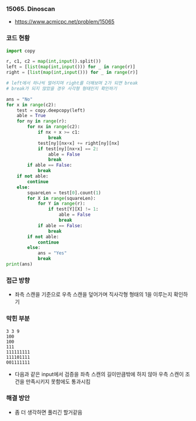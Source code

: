 ### 15065. Dinoscan
- https://www.acmicpc.net/problem/15065

### 코드 현황
```python
import copy

r, c1, c2 = map(int,input().split())
left = [list(map(int,input())) for _ in range(r)]
right = [list(map(int,input())) for _ in range(r)]

# left에서 하나씩 멀어지며 right를 더해보며 2가 되면 break
# break가 되지 않았을 경우 사각형 형태인지 확인하기

ans = "No"
for x in range(c2):
    test = copy.deepcopy(left)
    able = True
    for ny in range(r):
        for nx in range(c2):
            if nx + x >= c1:
                break
            test[ny][nx+x] += right[ny][nx]
            if test[ny][nx+x] == 2:
                able = False
                break
        if able == False:
            break
    if not able:
        continue
    else:
        squareLen = test[0].count(1)
        for X in range(squareLen):
            for Y in range(r):
                if test[Y][X] != 1:
                    able = False
                    break
            if able == False:
                break
        if not able:
            continue
        else:
            ans = "Yes"
            break
print(ans)
```

### 접근 방향
- 좌측 스캔을 기준으로 우측 스캔을 덮어가며 직사각형 형태의 1을 이루는지 확인하기

### 막힌 부분
```
3 3 9
100
100
111
111111111
111101111
001111111
```
- 다음과 같은 input에서 검증을 좌측 스캔의 길이만큼밖에 하지 않아 우측 스캔이 조건을 만족시키지 못함에도 통과시킴

### 해결 방안
- 좀 더 생각하면 풀리긴 할거같음
